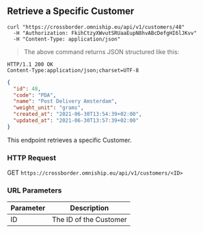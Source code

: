 ## Retrieve a Specific Customer

```shell
curl "https://crossborder.omniship.eu/api/v1/customers/48"
  -H "Authorization: FkihCtzyXWvutSRUaaEupN8hvABcDefgHI6lJKvv"
  -H "Content-Type: application/json"
```

> The above command returns JSON structured like this:

```
HTTP/1.1 200 OK
Content-Type:application/json;charset=UTF-8
```
```json
{
  "id": 48,
  "code": "PDA",
  "name": "Post Delivery Amsterdam",
  "weight_unit": "grams",
  "created_at": "2021-06-30T13:54:39+02:00",
  "updated_at": "2021-06-30T13:57:39+02:00"
}
```

This endpoint retrieves a specific Customer.

### HTTP Request

<span class="http-verb get">GET</span> `https://crossborder.omniship.eu/api/v1/customers/<ID>`

### URL Parameters

Parameter | Description
--------- | -----------
ID | The ID of the Customer
